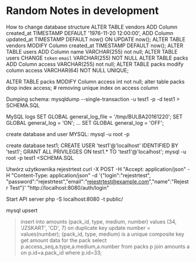 # Random Notes in development

How to change database structure
ALTER TABLE vendors ADD Column created_at TIMESTAMP DEFAULT '1976-11-20 12:00:00', ADD Column updated_at TIMESTAMP DEFAULT now() ON UPDATE now();
ALTER  TABLE vendors MODIFY Column created_at TIMESTAMP DEFAULT now();
ALTER TABLE users ADD Column name VARCHAR(255) not null;
ALTER TABLE users CHANGE `token` `email` VARCHAR(255) NOT NULL
ALTER TABLE packs ADD Column access VARCHAR(255) not null;
ALTER TABLE packs modify column access VARCHAR(64) NOT NULL UNIQUE;

ALTER TABLE packs MODIFY Column access int not null;
alter table packs drop index access; # removing unique index on access column

Dumping schema:
mysqldump --single-transaction -u test1 -p -d test1 > SCHEMA.SQL

MySQL logs
SET GLOBAL general_log_file = '/tmp/BULBA20161220';
SET GLOBAL general_log = 'ON';
...
SET GLOBAL general_log = 'OFF';


create database and user MYSQL:
mysql -u root -p
>
create database test1;
CREATE USER 'test1'@'localhost' IDENTIFIED BY 'test1';
GRANT ALL PRIVILEGES ON test1.* TO 'test1'@'localhost';
mysql -u root -p test1 <SCHEMA.SQL

Utwórz użytkownika rejestrtest
curl -X POST -H "Accept: application/json" -H "Content-Type: application/json" -d '{"login":"rejestrtest", "password":"rejestrtest","email":"rejestrtest@example.com","name":"Rejestr Test"}' "http://localhost:8080/auth/login"

Start API server
php -S localhost:8080 -t public/

mysql upsert
> insert into amounts (pack_id, type, medium, number) values (34, 'JZSKART', 'CD', 7) on duplicate key update  number = values(number);
(pack_id, type, medium) is a unique composite key
get amount data for the pack
select p.access_seq,a.type,a.medium,a.number from packs p join amounts a on p.id=a.pack_id where p.id=33;
